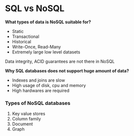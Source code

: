 # SQL vs NoSQL

**What types of data is NoSQL suitable for?**

* Static
* Transactional
* Historical
* Write-Once, Read-Many
* Extremely large low level datasets

Data integrity, ACID guarantees are not there in NoSQL

**Why SQL databases does not support huge amount of data?**

* Indexes and joins are slow
* High usage of disk, cpu and memory
* High hardwares are required

### Types of NoSQL databases

1. Key value stores
2. Column family
3. Document
4. Graph